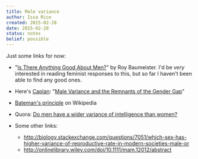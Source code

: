 ```yaml
---
title: Male variance
author: Issa Rice
created: 2015-02-28
date: 2015-02-28
status: notes
belief: possible
---
```


Just some links for now:

- "[Is There Anything Good About Men?](https://web.archive.org/web/20171108110150/http://www.denisdutton.com/baumeister.htm)" by Roy Baumeister.
I'd be *very* interested in reading feminist responses to this, but so far I haven't been able to find any good ones.

- Here's [Caplan](econlog): "[Male Variance and the Remnants of the Gender Gap](http://econlog.econlib.org/archives/2011/08/male_variance_a.html)"

- [Bateman's principle](https://en.wikipedia.org/wiki/Bateman%27s_principle) on Wikipedia

- Quora: [Do men have a wider variance of intelligence than women?](https://www.quora.com/Do-men-have-a-wider-variance-of-intelligence-than-women)

- Some other links:

    - <http://biology.stackexchange.com/questions/7051/which-sex-has-higher-variance-of-reproductive-rate-in-modern-societies-male-or>
    - <http://onlinelibrary.wiley.com/doi/10.1111/mam.12012/abstract>
